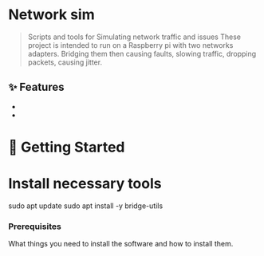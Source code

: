 # Network sim 

>Scripts and tools for Simulating network traffic and issues
>These project is intended to run on a Raspberry pi with two networks adapters.  Bridging them then causing faults,  slowing traffic,  dropping packets, causing jitter.  


## ✨ Features

-   
-   

# 🚀 Getting Started

# Install necessary tools
sudo apt update
sudo apt install -y bridge-utils

### Prerequisites

What things you need to install the software and how to install them.
